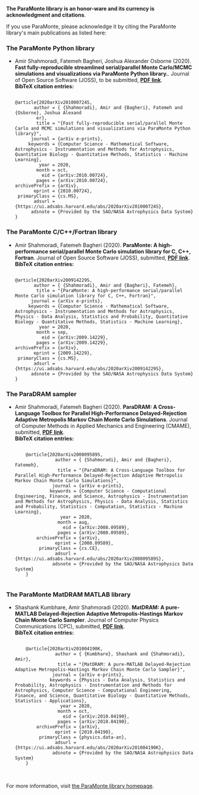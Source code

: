 **The ParaMonte library is an honor-ware and its currency is acknowledgment and citations**.  
  
If you use ParaMonte, please acknowledge it by citing the ParaMonte library's main publications as listed here:  

### The ParaMonte Python library  

+   Amir Shahmoradi, Fatemeh Bagheri, Joshua Alexander Osborne (2020). 
    **Fast fully-reproducible streamlined serial/parallel Monte Carlo/MCMC simulations and visualizations via ParaMonte Python library.**. 
    Journal of Open Source Software (JOSS), to be submitted, [**PDF link**](https://www.cdslab.org/pubs/2020_Shahmoradi_III.pdf).  
    **BibTeX citation entries:**  
    ```text  
    
    @article{2020arXiv201000724S,
           author = { {Shahmoradi}, Amir and {Bagheri}, Fatemeh and {Osborne}, Joshua Alexand
            er},
            title = "{Fast fully-reproducible serial/parallel Monte Carlo and MCMC simulations and visualizations via ParaMonte Python library}",
          journal = {arXiv e-prints},
         keywords = {Computer Science - Mathematical Software, Astrophysics - Instrumentation and Methods for Astrophysics, Quantitative Biology - Quantitative Methods, Statistics - Machine Learning},
             year = 2020,
            month = oct,
              eid = {arXiv:2010.00724},
            pages = {arXiv:2010.00724},
    archivePrefix = {arXiv},
           eprint = {2010.00724},
     primaryClass = {cs.MS},
           adsurl = {https://ui.adsabs.harvard.edu/abs/2020arXiv201000724S},
          adsnote = {Provided by the SAO/NASA Astrophysics Data System}
    }
    
    ``` 

### The ParaMonte C/C++/Fortran library  

+   Amir Shahmoradi, Fatemeh Bagheri (2020). 
    **ParaMonte: A high-performance serial/parallel Monte Carlo simulation library for C, C++, Fortran**. 
    Journal of Open Source Software (JOSS), submitted, [**PDF link**](https://www.cdslab.org/pubs/2020_Shahmoradi_II.pdf).  
    **BibTeX citation entries:**  
    ```text  
    
    @article{2020arXiv200914229S,
           author = { {Shahmoradi}, Amir and {Bagheri}, Fatemeh},
            title = "{ParaMonte: A high-performance serial/parallel Monte Carlo simulation library for C, C++, Fortran}",
          journal = {arXiv e-prints},
         keywords = {Computer Science - Mathematical Software, Astrophysics - Instrumentation and Methods for Astrophysics, Physics - Data Analysis, Statistics and Probability, Quantitative Biology - Quantitative Methods, Statistics - Machine Learning},
             year = 2020,
            month = sep,
              eid = {arXiv:2009.14229},
            pages = {arXiv:2009.14229},
    archivePrefix = {arXiv},
           eprint = {2009.14229},
     primaryClass = {cs.MS},
           adsurl = {https://ui.adsabs.harvard.edu/abs/2020arXiv200914229S},
          adsnote = {Provided by the SAO/NASA Astrophysics Data System}
    }
    
    ```  

### The ParaDRAM sampler  

+   Amir Shahmoradi, Fatemeh Bagheri (2020). 
    **ParaDRAM: A Cross-Language Toolbox for Parallel High-Performance Delayed-Rejection Adaptive Metropolis Markov Chain Monte Carlo Simulations**. 
    Journal of Computer Methods in Applied Mechanics and Engineering (CMAME), submitted, [**PDF link**](https://www.cdslab.org/pubs/2020_Shahmoradi_I.pdf).  
    **BibTeX citation entries:**  
    ```text  
        
        @article{2020arXiv200809589S,
                   author = { {Shahmoradi}, Amir and {Bagheri}, Fatemeh},
                    title = "{ParaDRAM: A Cross-Language Toolbox for Parallel High-Performance Delayed-Rejection Adaptive Metropolis Markov Chain Monte Carlo Simulations}",
                  journal = {arXiv e-prints},
                 keywords = {Computer Science - Computational Engineering, Finance, and Science, Astrophysics - Instrumentation and Methods for Astrophysics, Physics - Data Analysis, Statistics and Probability, Statistics - Computation, Statistics - Machine Learning},
                     year = 2020,
                    month = aug,
                      eid = {arXiv:2008.09589},
                    pages = {arXiv:2008.09589},
            archivePrefix = {arXiv},
                   eprint = {2008.09589},
             primaryClass = {cs.CE},
                   adsurl = {https://ui.adsabs.harvard.edu/abs/2020arXiv200809589S},
                  adsnote = {Provided by the SAO/NASA Astrophysics Data System}
        }
        
    ```  
  
### The ParaMonte MatDRAM MATLAB library  

+   Shashank Kumbhare, Amir Shahmoradi (2020). 
    **MatDRAM: A pure-MATLAB Delayed-Rejection Adaptive Metropolis-Hastings Markov Chain Monte Carlo Sampler**. 
    Journal of Computer Physics Communications (CPC), submitted, [**PDF link**](https://www.cdslab.org/pubs/2020_Kumbhare_I.pdf).  
    **BibTeX citation entries:**  
    ```text  
        
        @article{2020arXiv201004190K,
                   author = { {Kumbhare}, Shashank and {Shahmoradi}, Amir},
                    title = "{MatDRAM: A pure-MATLAB Delayed-Rejection Adaptive Metropolis-Hastings Markov Chain Monte Carlo Sampler}",
                  journal = {arXiv e-prints},
                 keywords = {Physics - Data Analysis, Statistics and Probability, Astrophysics - Instrumentation and Methods for Astrophysics, Computer Science - Computational Engineering, Finance, and Science, Quantitative Biology - Quantitative Methods, Statistics - Applications},
                     year = 2020,
                    month = oct,
                      eid = {arXiv:2010.04190},
                    pages = {arXiv:2010.04190},
            archivePrefix = {arXiv},
                   eprint = {2010.04190},
             primaryClass = {physics.data-an},
                   adsurl = {https://ui.adsabs.harvard.edu/abs/2020arXiv201004190K},
                  adsnote = {Provided by the SAO/NASA Astrophysics Data System}
        }

    ```  
  
<br>
  
For more information, visit [the ParaMonte library homepage](https://www.cdslab.org/paramonte/notes/overview/preface/#how-to-acknowledge-the-use-of-the-paramonte-library-in-your-work).  
